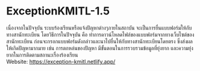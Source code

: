 # ExceptionKMITL-1.5
เนื่องจากในปัจจุบัน ระบบร้องเรียนหรือแจ้งปัญหาต่างๆภายในสถาบัน จะเป็นการยื่นแบบฟอร์มให้กับทางสานักทะเบียน
โดยวิธีการในปัจจุบัน คือ ทำการดาวน์โหลดไฟล์ของแบบฟอร์มจากทางเว็บไซต์ของสานักทะเบียน ก่อนจะกรอกแบบฟอร์มดังกล่าวและนาไปยื่นให้กับทางสานักทะเบียนโดยตรง ซึ่งส่งผลให้เกิดปัญหามากมาย เช่น การตกหล่นของปัญหา มีขั้นตอนในการรวบรวมข้อมูลที่ยุ่งยาก และความยุ่งยากในการติดตามสถานะเรื่องร้องเรียน\
Website: https://exception-kmitl.netlify.app/ 
